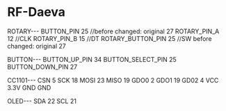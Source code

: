# RF-Daeva

ROTARY---
BUTTON_PIN 25    //before changed: original 27
ROTARY_PIN_A 12     //CLK 
ROTARY_PIN_B 15     //DT 
ROTARY_BUTTON_PIN 25  //SW before changed: original 27

BUTTON---
BUTTON_UP_PIN 34 
BUTTON_SELECT_PIN 25
BUTTON_DOWN_PIN 27 

CC1101---
CSN 5
SCK 18
MOSI 23
MISO 19
GDO0 2
GDO1 19
GD02 4 
VCC 3.3V
GND GND

OLED---
SDA 22
SCL 21
